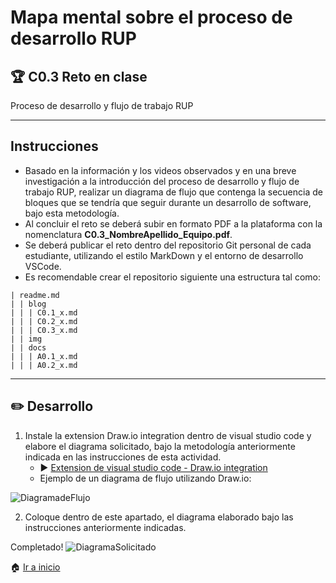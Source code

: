 # Mapa mental sobre el proceso de desarrollo RUP

## :trophy: C0.3 Reto en clase

Proceso de desarrollo y flujo de trabajo RUP
___

## Instrucciones

- Basado en la información y los videos observados y en una breve investigación a la introducción del proceso de desarrollo y flujo de trabajo RUP, realizar un diagrama de flujo que contenga la secuencia de bloques que se tendría que seguir durante un desarrollo de software, bajo esta metodología.
- Al concluir el reto se deberá subir en formato PDF a la plataforma con la nomenclatura **C0.3_NombreApellido_Equipo.pdf**.
- Se deberá publicar el reto dentro del repositorio Git personal de cada estudiante, utilizando el estilo MarkDown y el entorno de desarrollo VSCode.
- Es recomendable crear el repositorio siguiente una estructura tal como:
  
```
| readme.md
| | blog
| | | C0.1_x.md
| | | C0.2_x.md
| | | C0.3_x.md
| | img
| | docs
| | | A0.1_x.md
| | | A0.2_x.md
```
___

## :pencil2:  Desarrollo

1. Instale la extension Draw.io integration dentro de visual studio code y elabore el diagrama solicitado, bajo la metodología anteriormente indicada en las instrucciones de esta actividad.
    - :arrow_forward: [Extension de visual studio code - Draw.io integration](https://www.youtube.com/watch?v=Y47ZlxoDWNI)
   - Ejemplo de un diagrama de flujo utilizando Draw.io: 

![DiagramadeFlujo](../diagrams/DiagramaFlujo.drawio.svg)

2. Coloque dentro de este apartado, el diagrama elaborado bajo las instrucciones anteriormente indicadas.

Completado!
![DiagramaSolicitado](https://imgur.com/oRgorJS.png)

:house: [Ir a inicio](/readme.md)